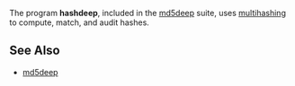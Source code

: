 The program **hashdeep**, included in the [md5deep](md5deep "wikilink")
suite, uses [multihashing](multihashing "wikilink") to compute, match,
and audit hashes.

## See Also

- [md5deep](md5deep "wikilink")